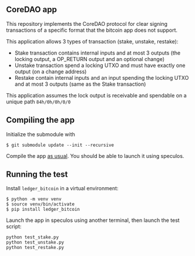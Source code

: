 

## CoreDAO app

This repository implements the CoreDAO protocol for clear signing transactions of a specific format that the bitcoin app does not support.

This application allows 3 types of transaction (stake, unstake, restake):
- Stake transaction contains internal inputs and at most 3 outputs (the locking output, a OP_RETURN output and an optional change)
- Unstake transaction spend a locking UTXO and must have exactly one output (on a change address)
- Restake contain internal inputs and an input spending the locking UTXO and at most 3 outputs (same as the Stake transaction)

This application assumes the lock output is receivable and spendable on a unique path `84h/0h/0h/0/0`

## Compiling the app

Initialize the submodule with

```
$ git submodule update --init --recursive
```

Compile the app [as usual](https://github.com/LedgerHQ/app-boilerplate#quick-start-guide).
You should be able to launch it using speculos.

## Running the test

Install `ledger_bitcoin` in a virtual environment:

```
$ python -m venv venv
$ source venv/bin/activate
$ pip install ledger_bitcoin
```

Launch the app in speculos using another terminal, then launch the test script:

```
python test_stake.py
python test_unstake.py
python test_restake.py
```
